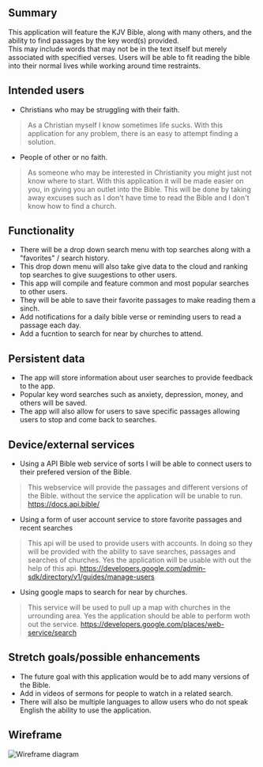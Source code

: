 ## Summary

This application will feature the KJV Bible, along with many others, and the ability to find passages by the key word(s) provided.  
This may include words that may not be in the text itself but merely associated with specified verses.
Users will be able to fit reading the bible into their normal lives while working around time restraints.

## Intended users

* Christians who may be struggling with their faith.

> As a Christian myself I know sometimes life sucks. With this application for any problem, there is an easy to attempt finding a solution.

* People of other or no faith. 

> As someone who may be interested in Christianity you might just not know where to start.  With this application it will be made 
  easier on you, in giving you an outlet into the Bible. This will be done by taking away excuses such as I don't have time to read the Bible and 
  I don't know how to find a church.


## Functionality

* There will be a drop down search menu with top searches along with a "favorites" / search history.
* This drop down menu will also take give data to the cloud and ranking top searches to give suugestions to other users.
* This app will compile and feature common and most popular searches to other users.
* They will be able to save their favorite passages to make reading them a sinch.
* Add notifications for a daily bible verse or reminding users to read a passage each day.
* Add a fucntion to search for near by churches to attend.


## Persistent data

* The app will store information about user searches to provide feedback to the app.
* Popular key word searches such as anxiety, depression, money, and others will be saved.
* The app will also allow for users to save specific passages allowing users to stop and come back to searches.
    
## Device/external services

* Using a API Bible web service of sorts I will be able to connect users to their prefered version of the Bible.

> This webservice will provide the passages and different versions of the Bible. 
> without the service the application will be unable to run.
>  https://docs.api.bible/

* Using a form of user account service to store favorite passages and recent searches

> This api will be used to provide users with accounts. In doing so they will be provided with the ability to save searches, passages and searches of churches.
> Yes the application will be usable with out the help of this api.
>https://developers.google.com/admin-sdk/directory/v1/guides/manage-users

* Using google maps to search for near by churches.

> This service will be used to pull up a map with churches in the urrounding area.
> Yes the application should be able to perform woth out the service.
> https://developers.google.com/places/web-service/search

## Stretch goals/possible enhancements 

* The future goal with this application would be to add many versions of the Bible.
* Add in videos of sermons for people to watch in a related search.
* There will also be multiple languages to allow users who do not speak English the ability to use the application.

## Wireframe

![Wireframe diagram](img/whatwouldjesusdo.png)
